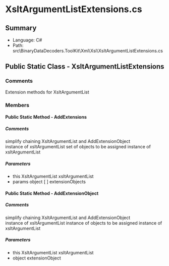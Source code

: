 ﻿# XsltArgumentListExtensions.cs

## Summary

* Language: C#
* Path: src\BinaryDataDecoders.ToolKit\Xml\Xsl\XsltArgumentListExtensions.cs

## Public Static Class - XsltArgumentListExtensions

### Comments

 <summary>
 Extension methods for XsltArgumentList
 </summary>

### Members

#### Public Static Method - AddExtensions

##### Comments

 <summary>
 simplify chaining XsltArgumentList and AddExtensionObject
 </summary>
 <paramname="xsltArgumentList">instance of xsltArgumentList</param>
 <paramname="extensionObjects">set of objects to be assigned</param>
 <returns>instance of xsltArgumentList</returns>

#####  Parameters

 - this XsltArgumentList xsltArgumentList 
 - params object [  ] extensionObjects 

#### Public Static Method - AddExtensionObject

##### Comments

 <summary>
 simplify chaining XsltArgumentList and AddExtensionObject
 </summary>
 <paramname="xsltArgumentList">instance of xsltArgumentList</param>
 <paramname="extensionObject">instance of objects to be assigned</param>
 <returns>instance of xsltArgumentList</returns>

#####  Parameters

 - this XsltArgumentList xsltArgumentList 
 - object extensionObject 


